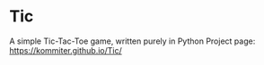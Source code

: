 # Tic
A simple Tic-Tac-Toe game, written purely in Python
Project page: https://kommiter.github.io/Tic/
